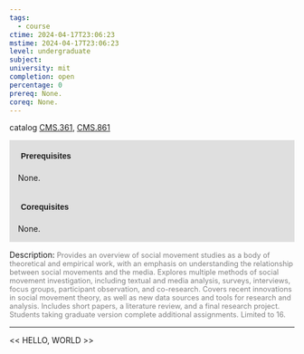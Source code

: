 ```yaml
---
tags:
  - course
ctime: 2024-04-17T23:06:23
mstime: 2024-04-17T23:06:23
level: undergraduate
subject: 
university: mit
completion: open
percentage: 0
prereq: None.
coreq: None.
---
```


catalog [CMS.361](http://student.mit.edu/catalog/mCMSa.html#CMS.361), [CMS.861](http://student.mit.edu/catalog/mCMSa.html#CMS.861)

<span style="display: block; padding: 15px; background-color: rgb(100, 100, 100, 0.2);"><font id="m_prereq68_0" style="display: block; font-family: Arial, sans-serif; font-weight: bold; padding: 5px">Prerequisites</font><br><span id="prereq68_0">None.</span></span>
<span style="display: block; padding: 15px; background-color: rgb(100, 100, 100, 0.2);"><font id="m_coreq68_0" style="display: block; font-family: Arial, sans-serif; font-weight: bold; padding: 5px">Corequisites</font><br><span id="coreq68_0">None.</span></span>

<font style="">Description:</font>
<font style="color: grey; font-size: 0.8rem;">Provides an overview of social movement studies as a body of theoretical and empirical work, with an emphasis on understanding the relationship between social movements and the media. Explores multiple methods of social movement investigation, including textual and media analysis, surveys, interviews, focus groups, participant observation, and co-research. Covers recent innovations in social movement theory, as well as new data sources and tools for research and analysis. Includes short papers, a literature review, and a final research project. Students taking graduate version complete additional assignments. Limited to 16.</font>



---

<< HELLO, WORLD >>
